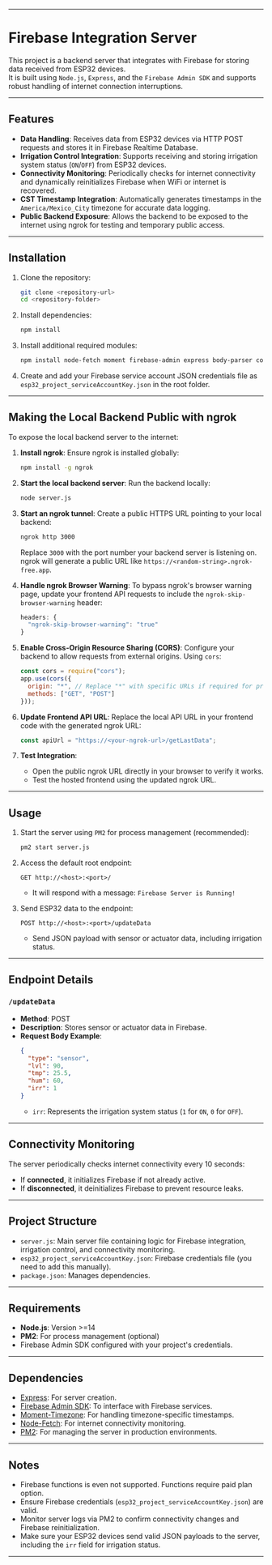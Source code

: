 
---

# Firebase Integration Server

This project is a backend server that integrates with Firebase for storing data received from ESP32 devices.  
It is built using `Node.js`, `Express`, and the `Firebase Admin SDK` and supports robust handling of internet connection interruptions.

---

## Features

- **Data Handling**: Receives data from ESP32 devices via HTTP POST requests and stores it in Firebase Realtime Database.
- **Irrigation Control Integration**: Supports receiving and storing irrigation system status (`ON`/`OFF`) from ESP32 devices.
- **Connectivity Monitoring**: Periodically checks for internet connectivity and dynamically reinitializes Firebase when WiFi or internet is recovered.
- **CST Timestamp Integration**: Automatically generates timestamps in the `America/Mexico_City` timezone for accurate data logging.
- **Public Backend Exposure**: Allows the backend to be exposed to the internet using ngrok for testing and temporary public access.

---

## Installation

1. Clone the repository:
   ```bash
   git clone <repository-url>
   cd <repository-folder>
   ```

2. Install dependencies:
   ```bash
   npm install
   ```

3. Install additional required modules:
   ```bash
   npm install node-fetch moment firebase-admin express body-parser cors
   ```

4. Create and add your Firebase service account JSON credentials file as `esp32_project_serviceAccountKey.json` in the root folder.

---

## Making the Local Backend Public with ngrok

To expose the local backend server to the internet:

1. **Install ngrok**:
   Ensure ngrok is installed globally:
   ```bash
   npm install -g ngrok
   ```

2. **Start the local backend server**:
   Run the backend locally:
   ```bash
   node server.js
   ```

3. **Start an ngrok tunnel**:
   Create a public HTTPS URL pointing to your local backend:
   ```bash
   ngrok http 3000
   ```

   Replace `3000` with the port number your backend server is listening on. ngrok will generate a public URL like `https://<random-string>.ngrok-free.app`.

4. **Handle ngrok Browser Warning**:
   To bypass ngrok's browser warning page, update your frontend API requests to include the `ngrok-skip-browser-warning` header:
   ```javascript
   headers: {
     "ngrok-skip-browser-warning": "true"
   }
   ```

5. **Enable Cross-Origin Resource Sharing (CORS)**:
   Configure your backend to allow requests from external origins. Using `cors`:
   ```javascript
   const cors = require("cors");
   app.use(cors({
     origin: "*", // Replace "*" with specific URLs if required for production
     methods: ["GET", "POST"]
   }));
   ```

6. **Update Frontend API URL**:
   Replace the local API URL in your frontend code with the generated ngrok URL:
   ```javascript
   const apiUrl = "https://<your-ngrok-url>/getLastData";
   ```

7. **Test Integration**:
   - Open the public ngrok URL directly in your browser to verify it works.
   - Test the hosted frontend using the updated ngrok URL.

---

## Usage

1. Start the server using `PM2` for process management (recommended):
   ```bash
   pm2 start server.js
   ```

2. Access the default root endpoint:
   ```
   GET http://<host>:<port>/
   ```

   - It will respond with a message: `Firebase Server is Running!`

3. Send ESP32 data to the endpoint:
   ```
   POST http://<host>:<port>/updateData
   ```
   - Send JSON payload with sensor or actuator data, including irrigation status.

---

## Endpoint Details

### `/updateData`
- **Method**: POST
- **Description**: Stores sensor or actuator data in Firebase.
- **Request Body Example**:
  ```json
  {
    "type": "sensor",
    "lvl": 90,
    "tmp": 25.5,
    "hum": 60,
    "irr": 1
  }
  ```
  - `irr`: Represents the irrigation system status (`1` for `ON`, `0` for `OFF`).

---

## Connectivity Monitoring

The server periodically checks internet connectivity every 10 seconds:
- If **connected**, it initializes Firebase if not already active.
- If **disconnected**, it deinitializes Firebase to prevent resource leaks.

---

## Project Structure

- `server.js`: Main server file containing logic for Firebase integration, irrigation control, and connectivity monitoring.
- `esp32_project_serviceAccountKey.json`: Firebase credentials file (you need to add this manually).
- `package.json`: Manages dependencies.

---

## Requirements

- **Node.js**: Version >=14
- **PM2**: For process management (optional)
- Firebase Admin SDK configured with your project's credentials.

---

## Dependencies

- [Express](https://www.npmjs.com/package/express): For server creation.
- [Firebase Admin SDK](https://www.npmjs.com/package/firebase-admin): To interface with Firebase services.
- [Moment-Timezone](https://www.npmjs.com/package/moment-timezone): For handling timezone-specific timestamps.
- [Node-Fetch](https://www.npmjs.com/package/node-fetch): For internet connectivity monitoring.
- [PM2](https://www.npmjs.com/package/pm2): For managing the server in production environments.

---

## Notes
- Firebase functions is even not supported. Functions require paid plan option.
- Ensure Firebase credentials (`esp32_project_serviceAccountKey.json`) are valid.
- Monitor server logs via PM2 to confirm connectivity changes and Firebase reinitialization.
- Make sure your ESP32 devices send valid JSON payloads to the server, including the `irr` field for irrigation status.

---